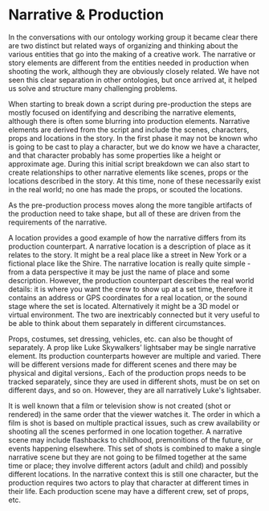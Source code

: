 # Narrative & Production
In the conversations with our ontology working group it became clear there are two distinct but related ways of organizing and thinking about the various entities that go into the making of a creative work. The narrative or story elements are different from the entities needed in production when shooting the work, although they are obviously closely related. We have not seen this clear separation in other ontologies, but once arrived at, it helped us solve and structure many challenging problems.

When starting to break down a script during pre-production the steps are mostly focused on identifying and describing the narrative elements, although there is often some blurring into production elements. Narrative elements are derived from the script and include the scenes, characters, props and locations in the story. In the first phase it may not be known who is going to be cast to play a character, but we do know we have a character, and that character probably has some properties like a height or approximate age. During this initial script breakdown we can also start to create relationships to other narrative elements like scenes, props or the locations described in the story. At this time, none of these necessarily exist in the real world; no one has made the props, or scouted the locations.

As the pre-production process moves along the more tangible artifacts of the production need to take shape, but all of these are driven from the requirements of the narrative.

A location provides a good example of how the narrative differs from its production counterpart. A narrative location is a description of place as it relates to the story. It might be a real place like a street in New York or a fictional place like the Shire. The narrative location is really quite simple - from a data perspective it may be just the name of place and some description. However, the production counterpart describes the real world details: it is where you want the crew to show up at a set time, therefore it contains an address or GPS coordinates for a real location, or the sound stage where the set is located. Alternatively it might be a 3D model or virtual environment. The two are inextricably connected but it very useful to be able to think about them separately in different circumstances.

Props, costumes, set dressing, vehicles, etc. can also be thought of separately. A prop like Luke Skywalkers’ lightsaber may be single narrative element. Its production counterparts however are multiple and varied. There will be different versions made for different scenes and there may be physical and digital versions,. Each of the production props needs to be tracked separately, since they are used in different shots, must be on set on different days, and so on. However, they are all narratively Luke's lightsaber.

It is well known that a film or television show is not created (shot or rendered) in the same order that the viewer watches it. The order in which a film is shot is based on multiple practical issues, such as crew availability or shooting all the scenes performed in one location together. A narrative scene may include   flashbacks to childhood, premonitions of the future, or events happening elsewhere. This set of shots is combined to make a single narrative scene but they are not going to be filmed together at the same time or place; they involve different actors (adult and child) and possibly different locations. In the narrative context this is still one character, but the production requires two actors to play that character at different times in their life. Each production scene may have a different crew, set of props, etc.